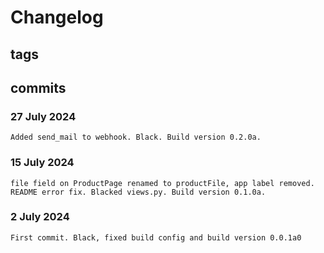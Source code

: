 # Changelog #

## tags ##

## commits ##

 ### 27 July 2024 ###
    Added send_mail to webhook. Black. Build version 0.2.0a.

### 15 July 2024 ###

    file field on ProductPage renamed to productFile, app label removed. README error fix. Blacked views.py. Build version 0.1.0a.

### 2 July 2024 ###

    First commit. Black, fixed build config and build version 0.0.1a0
